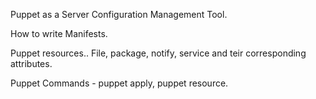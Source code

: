 Puppet as a Server Configuration Management Tool.

How to write Manifests.

Puppet resources.. File, package, notify, service and teir corresponding attributes.

Puppet Commands - puppet apply, puppet resource.
